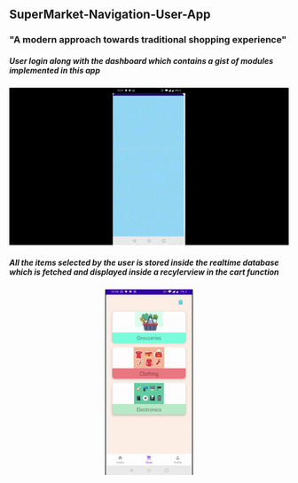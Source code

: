 ## SuperMarket-Navigation-User-App

<h3 style="text-align=center";font-family: "Times New Roman", Times, serif; >"A modern approach towards traditional shopping experience"</h3>







<h5 style="text-align=center";font-family: "Times New Roman", Times, serif; padding: 40px>User login along with the dashboard which contains a gist of modules implemented in this app</h5>
<div align="center">

  ![dashboard](media/dashboard.gif)

</div>









<h5 style="text-align=center";font-family: "Times New Roman", Times, serif; padding:40px >All the items selected by the user is stored inside the realtime database which is fetched and displayed inside a recylerview in the cart function</h5>
<div align="center">

  ![cart](media/cart.gif)

</div>


